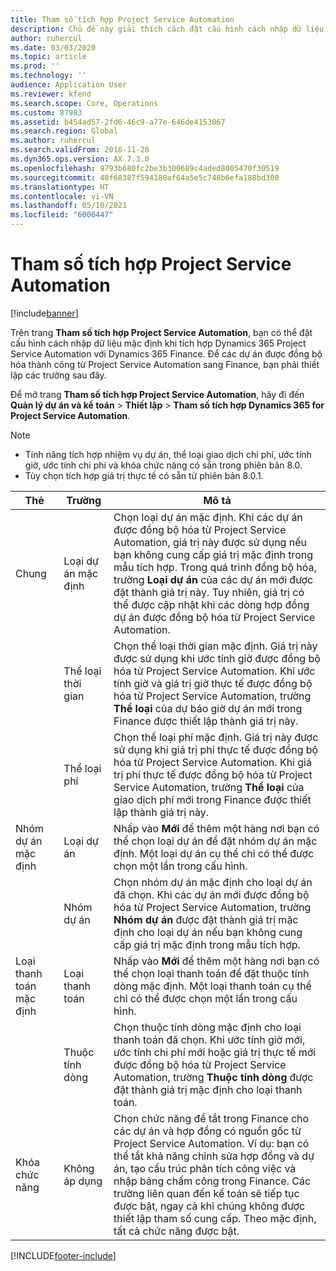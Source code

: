 ```yaml
---
title: Tham số tích hợp Project Service Automation
description: Chủ đề này giải thích cách đặt cấu hình cách nhập dữ liệu mặc định khi bạn tích hợp Microsoft Dynamics 365 for Project Service Automation với Microsoft Dynamics 365 Finance.
author: ruhercul
ms.date: 03/03/2020
ms.topic: article
ms.prod: ''
ms.technology: ''
audience: Application User
ms.reviewer: kfend
ms.search.scope: Core, Operations
ms.custom: 87983
ms.assetid: b454ad57-2fd6-46c9-a77e-646de4153067
ms.search.region: Global
ms.author: ruhercul
ms.search.validFrom: 2016-11-28
ms.dyn365.ops.version: AX 7.3.0
ms.openlocfilehash: 9793b680fc2be3b300689c4aded8005470f30519
ms.sourcegitcommit: 40f68387f594180af64a5e5c748b6efa188bd300
ms.translationtype: HT
ms.contentlocale: vi-VN
ms.lasthandoff: 05/10/2021
ms.locfileid: "6006447"
---
```

# <a name="project-service-automation-integration-parameters"></a>Tham số tích hợp Project Service Automation

[!include[banner](../includes/banner.md)]

Trên trang **Tham số tích hợp Project Service Automation**, bạn có thể đặt cấu hình cách nhập dữ liệu mặc định khi tích hợp Dynamics 365 Project Service Automation với Dynamics 365 Finance. Để các dự án được đồng bộ hóa thành công từ Project Service Automation sang Finance, bạn phải thiết lập các trường sau đây.

Để mở trang **Tham số tích hợp Project Service Automation**, hãy đi đến **Quản lý dự án và kế toán** \> **Thiết lập** \> **Tham số tích hợp Dynamics 365 for Project Service Automation**. 

> [!NOTE]
> - Tính năng tích hợp nhiệm vụ dự án, thể loại giao dịch chi phí, ước tính giờ, ước tính chi phí và khóa chức năng có sẵn trong phiên bản 8.0.
> - Tùy chọn tích hợp giá trị thực tế có sẵn từ phiên bản 8.0.1.


| Thẻ                    | Trường                | Mô tả |
|------------------------|----------------------|-------------|
| Chung                | Loại dự án mặc định | Chọn loại dự án mặc định. Khi các dự án được đồng bộ hóa từ Project Service Automation, giá trị này được sử dụng nếu bạn không cung cấp giá trị mặc định trong mẫu tích hợp. Trong quá trình đồng bộ hóa, trường **Loại dự án** của các dự án mới được đặt thành giá trị này. Tuy nhiên, giá trị có thể được cập nhật khi các dòng hợp đồng dự án được đồng bộ hóa từ Project Service Automation. |
|                        | Thể loại thời gian        | Chọn thể loại thời gian mặc định. Giá trị này được sử dụng khi ước tính giờ được đồng bộ hóa từ Project Service Automation. Khi ước tính giờ và giá trị giờ thực tế được đồng bộ hóa từ Project Service Automation, trường **Thể loại** của dự báo giờ dự án mới trong Finance được thiết lập thành giá trị này. |
|                        | Thể loại phí         | Chọn thể loại phí mặc định. Giá trị này được sử dụng khi giá trị phí thực tế được đồng bộ hóa từ Project Service Automation. Khi giá trị phí thực tế được đồng bộ hóa từ Project Service Automation, trường **Thể loại** của giao dịch phí mới trong Finance được thiết lập thành giá trị này. |
| Nhóm dự án mặc định | Loại dự án         | Nhấp vào **Mới** để thêm một hàng nơi bạn có thể chọn loại dự án để đặt nhóm dự án mặc định. Một loại dự án cụ thể chỉ có thể được chọn một lần trong cấu hình. |
|                        | Nhóm dự án        | Chọn nhóm dự án mặc định cho loại dự án đã chọn. Khi các dự án mới được đồng bộ hóa từ Project Service Automation, trường **Nhóm dự án** được đặt thành giá trị mặc định cho loại dự án nếu bạn không cung cấp giá trị mặc định trong mẫu tích hợp. |
| Loại thanh toán mặc định  | Loại thanh toán         | Nhấp vào **Mới** để thêm một hàng nơi bạn có thể chọn loại thanh toán để đặt thuộc tính dòng mặc định. Một loại thanh toán cụ thể chỉ có thể được chọn một lần trong cấu hình. |
|                        | Thuộc tính dòng        | Chọn thuộc tính dòng mặc định cho loại thanh toán đã chọn. Khi ước tính giờ mới, ước tính chi phí mới hoặc giá trị thực tế mới được đồng bộ hóa từ Project Service Automation, trường **Thuộc tính dòng** được đặt thành giá trị mặc định cho loại thanh toán. |
| Khóa chức năng  | Không áp dụng       | Chọn chức năng để tắt trong Finance cho các dự án và hợp đồng có nguồn gốc từ Project Service Automation. Ví dụ: bạn có thể tắt khả năng chỉnh sửa hợp đồng và dự án, tạo cấu trúc phân tích công việc và nhập bảng chấm công trong Finance. Các trường liên quan đến kế toán sẽ tiếp tục được bật, ngay cả khi chúng không được thiết lập tham số cung cấp. Theo mặc định, tất cả chức năng được bật. |


[!INCLUDE[footer-include](../includes/footer-banner.md)]